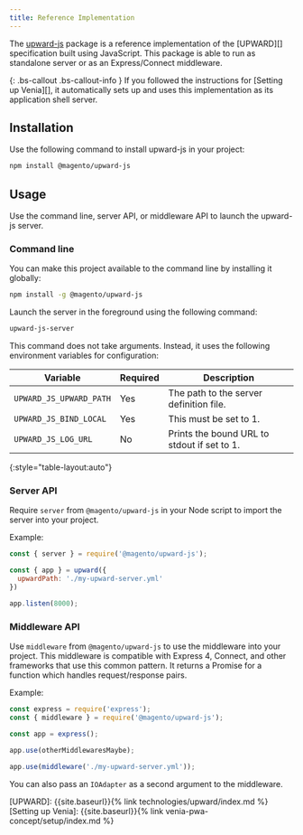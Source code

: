 ```yaml
---
title: Reference Implementation
---
```


The [upward-js][] package is a reference implementation of the [UPWARD][] specification built using JavaScript.
This package is able to run as standalone server or as an Express/Connect middleware.

{: .bs-callout .bs-callout-info }
If you followed the instructions for [Setting up Venia][], it automatically sets up and uses this implementation as its application shell server.

## Installation

Use the following command to install upward-js in your project:

```sh
npm install @magento/upward-js
```

## Usage

Use the command line, server API, or middleware API to launch the upward-js server.

### Command line

You can make this project available to the command line by installing it globally:

```sh
npm install -g @magento/upward-js
```

Launch the server in the foreground using the following command:

```sh
upward-js-server
```

This command does not take arguments.
Instead, it uses the following environment variables for configuration:

| Variable                | Required | Description                                 |
| ----------------------- | -------- | ------------------------------------------- |
| `UPWARD_JS_UPWARD_PATH` | Yes      | The path to the server definition file.     |
| `UPWARD_JS_BIND_LOCAL`  | Yes      | This must be set to 1.                      |
| `UPWARD_JS_LOG_URL`     | No       | Prints the bound URL to stdout if set to 1. |
{:style="table-layout:auto"}

### Server API

Require `server` from `@magento/upward-js` in your Node script to import the server into your project.

Example:

``` js
const { server } = require('@magento/upward-js');

const { app } = upward({
  upwardPath: './my-upward-server.yml'
})

app.listen(8000);
```

### Middleware API

Use `middleware` from `@magento/upward-js` to use the middleware into your project.
This middleware is compatible with Express 4, Connect, and other frameworks that use this common pattern.
It returns a Promise for a function which handles request/response pairs.

Example:

``` js
const express = require('express');
const { middleware } = require('@magento/upward-js');

const app = express();

app.use(otherMiddlewaresMaybe);

app.use(middleware('./my-upward-server.yml'));
```

You can also pass an `IOAdapter` as a second argument to the middleware.

[upward-js]: https://github.com/magento-research/pwa-studio/tree/release/2.0/packages/upward-js

[UPWARD]: {{site.baseurl}}{% link technologies/upward/index.md %}
[Setting up Venia]: {{site.baseurl}}{% link venia-pwa-concept/setup/index.md %}
